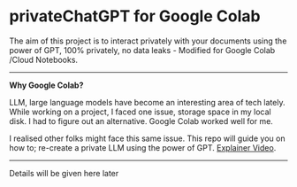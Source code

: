 # privateChatGPT for Google Colab

The aim of this project is to interact privately with your documents using the power of GPT, 100% privately, no data leaks - Modified for Google Colab /Cloud Notebooks.

---

**Why Google Colab?**

LLM, large language models have become an interesting area of tech lately. While working on a project, I faced one issue, storage space in my local disk. I had to figure out an alternative. Google Colab worked well for me.

I realised other folks might face this same issue. This repo will guide you on how to; re-create a private LLM using the power of GPT. [Explainer Video](https://youtu.be/vxUdJO0MoT0).

---

Details will be given here later
